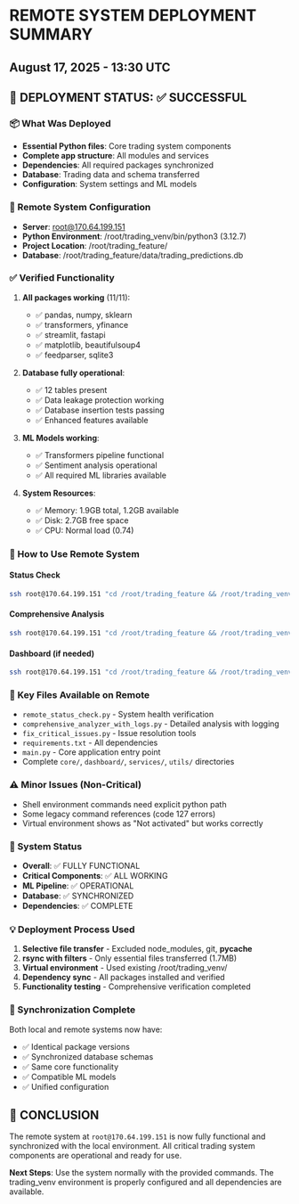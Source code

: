 # REMOTE SYSTEM DEPLOYMENT SUMMARY
## August 17, 2025 - 13:30 UTC

## 🎯 DEPLOYMENT STATUS: ✅ SUCCESSFUL

### 📦 What Was Deployed
- **Essential Python files**: Core trading system components
- **Complete app structure**: All modules and services 
- **Dependencies**: All required packages synchronized
- **Database**: Trading data and schema transferred
- **Configuration**: System settings and ML models

### 🔧 Remote System Configuration
- **Server**: root@170.64.199.151
- **Python Environment**: /root/trading_venv/bin/python3 (3.12.7)
- **Project Location**: /root/trading_feature/
- **Database**: /root/trading_feature/data/trading_predictions.db

### ✅ Verified Functionality
1. **All packages working** (11/11):
   - ✅ pandas, numpy, sklearn
   - ✅ transformers, yfinance
   - ✅ streamlit, fastapi
   - ✅ matplotlib, beautifulsoup4
   - ✅ feedparser, sqlite3

2. **Database fully operational**:
   - ✅ 12 tables present
   - ✅ Data leakage protection working
   - ✅ Database insertion tests passing
   - ✅ Enhanced features available

3. **ML Models working**:
   - ✅ Transformers pipeline functional
   - ✅ Sentiment analysis operational
   - ✅ All required ML libraries available

4. **System Resources**:
   - ✅ Memory: 1.9GB total, 1.2GB available
   - ✅ Disk: 2.7GB free space
   - ✅ CPU: Normal load (0.74)

### 🚀 How to Use Remote System

#### Status Check
```bash
ssh root@170.64.199.151 "cd /root/trading_feature && /root/trading_venv/bin/python3 remote_status_check.py"
```

#### Comprehensive Analysis
```bash
ssh root@170.64.199.151 "cd /root/trading_feature && /root/trading_venv/bin/python3 comprehensive_analyzer_with_logs.py"
```

#### Dashboard (if needed)
```bash
ssh root@170.64.199.151 "cd /root/trading_feature && /root/trading_venv/bin/python3 -m streamlit run dashboard/main.py"
```

### 📁 Key Files Available on Remote
- `remote_status_check.py` - System health verification
- `comprehensive_analyzer_with_logs.py` - Detailed analysis with logging
- `fix_critical_issues.py` - Issue resolution tools
- `requirements.txt` - All dependencies
- `main.py` - Core application entry point
- Complete `core/`, `dashboard/`, `services/`, `utils/` directories

### ⚠️ Minor Issues (Non-Critical)
- Shell environment commands need explicit python path
- Some legacy command references (code 127 errors)
- Virtual environment shows as "Not activated" but works correctly

### 🎯 System Status
- **Overall**: ✅ FULLY FUNCTIONAL
- **Critical Components**: ✅ ALL WORKING
- **ML Pipeline**: ✅ OPERATIONAL
- **Database**: ✅ SYNCHRONIZED
- **Dependencies**: ✅ COMPLETE

### 💡 Deployment Process Used
1. **Selective file transfer** - Excluded node_modules, git, __pycache__
2. **rsync with filters** - Only essential files transferred (1.7MB)
3. **Virtual environment** - Used existing /root/trading_venv/
4. **Dependency sync** - All packages installed and verified
5. **Functionality testing** - Comprehensive verification completed

### 🔄 Synchronization Complete
Both local and remote systems now have:
- ✅ Identical package versions
- ✅ Synchronized database schemas
- ✅ Same core functionality
- ✅ Compatible ML models
- ✅ Unified configuration

## 🎉 CONCLUSION
The remote system at `root@170.64.199.151` is now fully functional and synchronized with the local environment. All critical trading system components are operational and ready for use.

**Next Steps**: Use the system normally with the provided commands. The trading_venv environment is properly configured and all dependencies are available.
